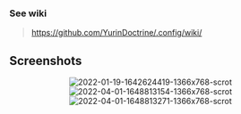 ### See wiki
> https://github.com/YurinDoctrine/.config/wiki/
## Screenshots
<p align="center">
  <img src="https://i.ibb.co/N9Zj1t6/2022-01-19-1642624419-1366x768-scrot.png" alt="2022-01-19-1642624419-1366x768-scrot" border="0">
  <img src="https://i.ibb.co/yWfcw8d/2022-04-01-1648813154-1366x768-scrot.png" alt="2022-04-01-1648813154-1366x768-scrot" border="0">
  <img src="https://i.ibb.co/Fhb6TSt/2022-04-01-1648813271-1366x768-scrot.png" alt="2022-04-01-1648813271-1366x768-scrot" border="0">
</p>
